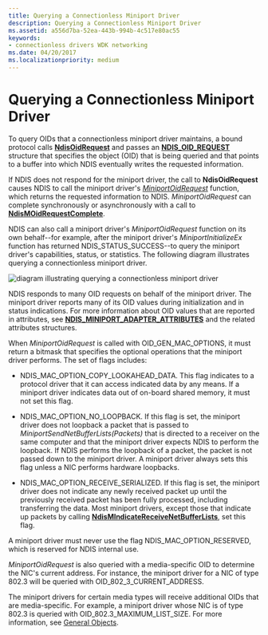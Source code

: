 ```yaml
---
title: Querying a Connectionless Miniport Driver
description: Querying a Connectionless Miniport Driver
ms.assetid: a556d7ba-52ea-443b-994b-4c517e80ac55
keywords:
- connectionless drivers WDK networking
ms.date: 04/20/2017
ms.localizationpriority: medium
---
```


# Querying a Connectionless Miniport Driver





To query OIDs that a connectionless miniport driver maintains, a bound protocol calls [**NdisOidRequest**](/windows-hardware/drivers/ddi/ndis/nf-ndis-ndisoidrequest) and passes an [**NDIS\_OID\_REQUEST**](/windows-hardware/drivers/ddi/ndis/ns-ndis-_ndis_oid_request) structure that specifies the object (OID) that is being queried and that points to a buffer into which NDIS eventually writes the requested information.

If NDIS does not respond for the miniport driver, the call to **NdisOidRequest** causes NDIS to call the miniport driver's [*MiniportOidRequest*](/windows-hardware/drivers/ddi/ndis/nc-ndis-miniport_oid_request) function, which returns the requested information to NDIS. *MiniportOidRequest* can complete synchronously or asynchronously with a call to [**NdisMOidRequestComplete**](/windows-hardware/drivers/ddi/ndis/nf-ndis-ndismoidrequestcomplete).

NDIS can also call a miniport driver's *MiniportOidRequest* function on its own behalf--for example, after the miniport driver's *MiniportInitializeEx* function has returned NDIS\_STATUS\_SUCCESS--to query the miniport driver's capabilities, status, or statistics. The following diagram illustrates querying a connectionless miniport driver.

![diagram illustrating querying a connectionless miniport driver](images/fig5-2.png)

NDIS responds to many OID requests on behalf of the miniport driver. The miniport driver reports many of its OID values during initialization and in status indications. For more information about OID values that are reported in attributes, see [**NDIS\_MINIPORT\_ADAPTER\_ATTRIBUTES**](/windows-hardware/drivers/ddi/ndis/ns-ndis-_ndis_miniport_adapter_attributes) and the related attributes structures.

When *MiniportOidRequest* is called with OID\_GEN\_MAC\_OPTIONS, it must return a bitmask that specifies the optional operations that the miniport driver performs. The set of flags includes:

-   NDIS\_MAC\_OPTION\_COPY\_LOOKAHEAD\_DATA. This flag indicates to a protocol driver that it can access indicated data by any means. If a miniport driver indicates data out of on-board shared memory, it must not set this flag.

-   NDIS\_MAC\_OPTION\_NO\_LOOPBACK. If this flag is set, the miniport driver does not loopback a packet that is passed to *MiniportSendNetBufferLists(Packets)* that is directed to a receiver on the same computer and that the miniport driver expects NDIS to perform the loopback. If NDIS performs the loopback of a packet, the packet is not passed down to the miniport driver. A miniport driver always sets this flag unless a NIC performs hardware loopbacks.

-   NDIS\_MAC\_OPTION\_RECEIVE\_SERIALIZED. If this flag is set, the miniport driver does not indicate any newly received packet up until the previously received packet has been fully processed, including transferring the data. Most miniport drivers, except those that indicate up packets by calling [**NdisMIndicateReceiveNetBufferLists**](/windows-hardware/drivers/ddi/ndis/nf-ndis-ndismindicatereceivenetbufferlists), set this flag.

A miniport driver must never use the flag NDIS\_MAC\_OPTION\_RESERVED, which is reserved for NDIS internal use.

*MiniportOidRequest* is also queried with a media-specific OID to determine the NIC's current address. For instance, the miniport driver for a NIC of type 802.3 will be queried with OID\_802\_3\_CURRENT\_ADDRESS.

The miniport drivers for certain media types will receive additional OIDs that are media-specific. For example, a miniport driver whose NIC is of type 802.3 is queried with OID\_802.3\_MAXIMUM\_LIST\_SIZE. For more information, see [General Objects](/previous-versions/windows/hardware/network/ff546510(v=vs.85)).

 

